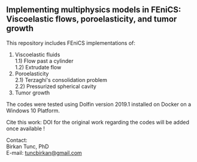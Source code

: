 ## Implementing multiphysics models in FEniCS: Viscoelastic flows, poroelasticity, and tumor growth
This repository includes FEniCS implementations of:
1) Viscoelastic fluids \
  1.1) Flow past a cylinder \
  1.2) Extrudate flow
2) Poroelasticity \
  2.1) Terzaghi's consolidation problem \
  2.2) Pressurized spherical cavity
3) Tumor growth

The codes were tested using Dolfin version 2019.1 installed on Docker on a Windows 10 Platform.

Cite this work: DOI for the original work regarding the codes will be added once available !

Contact: \
Birkan Tunc, PhD \
E-mail: tuncbirkan@gmail.com

